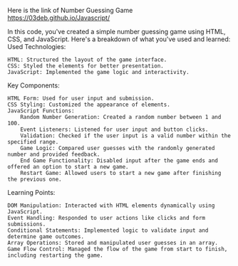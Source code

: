 Here is the link of Number Guessing Game https://03deb.github.io/Javascript/

In this code, you've created a simple number guessing game using HTML, CSS, and JavaScript. Here's a breakdown of what you've used and learned:
Used Technologies:

    HTML: Structured the layout of the game interface.
    CSS: Styled the elements for better presentation.
    JavaScript: Implemented the game logic and interactivity.

Key Components:

    HTML Form: Used for user input and submission.
    CSS Styling: Customized the appearance of elements.
    JavaScript Functions:
        Random Number Generation: Created a random number between 1 and 100.
        Event Listeners: Listened for user input and button clicks.
        Validation: Checked if the user input is a valid number within the specified range.
        Game Logic: Compared user guesses with the randomly generated number and provided feedback.
        End Game Functionality: Disabled input after the game ends and offered an option to start a new game.
        Restart Game: Allowed users to start a new game after finishing the previous one.

Learning Points:

    DOM Manipulation: Interacted with HTML elements dynamically using JavaScript.
    Event Handling: Responded to user actions like clicks and form submissions.
    Conditional Statements: Implemented logic to validate input and determine game outcomes.
    Array Operations: Stored and manipulated user guesses in an array.
    Game Flow Control: Managed the flow of the game from start to finish, including restarting the game.
